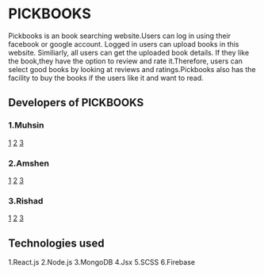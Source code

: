# PICKBOOKS

Pickbooks is an book searching website.Users can log in using their facebook or google account. Logged in users can upload books in this website. Similiarly, all users can get the uploaded book details. If they like the book,they have the option to review and rate it.Therefore, users can select good books by looking at reviews and ratings.Pickbooks also has the facility to buy the books if the users like it and want to read.

## Developers of PICKBOOKS

### 1.Muhsin
[1](https://github.com/MUHSIN22/ "Link to Github")
[2](https://www.linkedin.com/in/muhsin-neyyathur-515129208 "Link to Linkedin")
[3](https://instagram.com/_muhsin22?utm_medium=copy_link "Link to Instagram")

### 2.Amshen
[1](https://github.com/AmshenShanu07 "Link to Github")
[2](https://instagram.com/amshen__shanu "Link to Instagram")
[3](https://www.linkedin.com/in/amshen-yesudas-9977731b9/ "Link to Linkedin")

### 3.Rishad

[1](github.com/rishadpt "Link to Github")
[2](https://www.linkedin.com/in/mohammed-rishad-a80a24207 "Link to Linkedin")
[3](https://www.instagram.com/invites/contact/?i=eo55kim52f2z&utm_content=273pwzf "Link to Instagram")


## Technologies used

1.React.js
2.Node.js
3.MongoDB
4.Jsx
5.SCSS
6.Firebase
